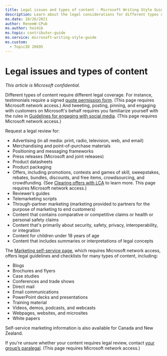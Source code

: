 ```yaml
---
title: Legal issues and types of content - Microsoft Writing Style Guide Internal
description: Learn about the legal considerations for different types of content in this guide. Understand when to request a legal review and access self-service resources for marketing materials.
ms.date: 10/26/2021
author: ReneeW-CPub
ms.author: heidib
ms.topic: contributor-guide
ms.service: microsoft-writing-style-guide
ms.custom:
  - TopicID 26695
---
```



# Legal issues and types of content

*This article is Microsoft confidential.*

Different types of content require different legal coverage. For instance, testimonials require a signed [quote permission form](https://microsoft.sharepoint.com/:w:/r/sites/CELAWeb-Marketing/_layouts/15/Doc.aspx?sourcedoc=%7B16C5C05E-65E8-4E59-926E-1D1AF4BEAEBD%7D&file=Quote_Permission_Form_Marketing.doc&action=default&mobileredirect=true&DefaultItemOpen=1&wdLOR=c5F938D84-3966-43B6-A66D-B54241C5C91A&cid=0710428b-4eeb-4317-97e8-95f57e9ee4b8). (This page requires Microsoft network access.) And tweeting, posting, pinning, and engaging with customers on Microsoft's behalf requires you familiarize yourself with the rules in [Guidelines for engaging with social media](https://microsoft.sharepoint.com/sites/celaweb-marketing/sitepages/social-media-social-media-guidelines.aspx). (This page requires Microsoft network access.)

Request a legal review for:

- Advertising (in all media: print, radio, television, web, and email)
- Merchandising and point-of-purchase materials
- Positioning and messaging frameworks
- Press releases (Microsoft and joint releases)
- Product datasheets
- Product packaging
- Offers, including promotions, contests and games of skill, sweepstakes, rebates, bundles, discounts, and free items, crowdsourcing, and crowdfunding. (See [Clearing offers with LCA](https://microsoft.sharepoint.com/sites/CELAWeb-Marketing/SitePages/marketing-and-advertising-content-offers.aspx) to learn more. This page requires Microsoft network access.)
- Reviewer’s guides
- Telemarketing scripts
- Through-partner marketing (marketing provided to partners for the purpose of marketing to end customers)
- Content that contains comparative or competitive claims or health or personal safety claims
- Content that's primarily about security, safety, privacy, interoperability, or integration
- Content for children under 18 years of age
- Content that includes summaries or interpretations of legal concepts

The [Marketing self-service page](https://microsoft.sharepoint.com/sites/CELAWeb-Marketing/SitePages/checklists.aspx), which requires Microsoft network access, offers legal guidelines and checklists for many types of content, including:

- Blogs
- Brochures and flyers
- Case studies
- Conferences and trade shows
- Direct mail
- Email communications
- PowerPoint decks and presentations
- Training material
- Videos, demos, podcasts, and webcasts
- Webpages, websites, and microsites
- White papers

Self-service marketing information is also available for Canada and New Zealand.

If you're unsure whether your content requires legal review, contact [your group’s paralegal](https://findcontact.microsoft.com/). (This page requires Microsoft network access.)